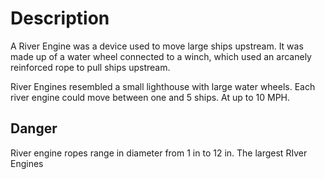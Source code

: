 # Description
A River Engine was a device used to move large ships upstream. It was made up of a water wheel connected to a winch, which used an arcanely reinforced rope to pull ships upstream.

River Engines resembled a small lighthouse with large water wheels. Each river engine could move between one and 5 ships. At up to 10 MPH.

## Danger

River engine ropes range in diameter from 1 in to 12 in. The largest RIver Engines 